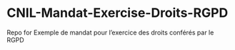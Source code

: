 # CNIL-Mandat-Exercise-Droits-RGPD
Repo for Exemple de mandat pour l’exercice des droits conférés par le RGPD  
